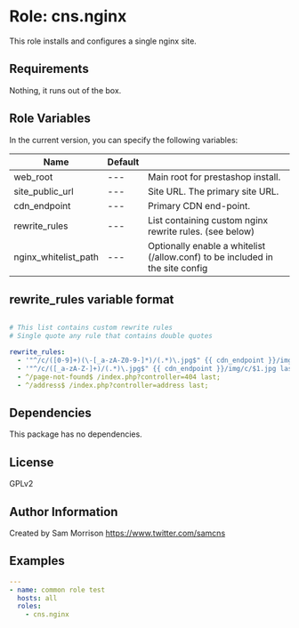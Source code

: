 Role: cns.nginx
========

This role installs and configures a single nginx site.

Requirements
------------

Nothing, it runs out of the box.

Role Variables
--------------

In the current version, you can specify the following variables:

| Name                  | Default |                                                              |
|-----------------------|---------|--------------------------------------------------------------|
| web_root              |   ---   | Main root for prestashop install.                            |
| site_public_url       |   ---   | Site URL. The primary site URL.                              |
| cdn_endpoint          |   ---   | Primary CDN end-point.                                       |
| rewrite_rules         |   ---   | List containing custom nginx rewrite rules. (see below)      |
| nginx_whitelist_path  |   ---   | Optionally enable a whitelist (/allow.conf) to be included in the site config   |


rewrite_rules variable format
-----------------------------
```yaml

# This list contains custom rewrite rules
# Single quote any rule that contains double quotes

rewrite_rules:
  - '"^/c/([0-9]+)(\-[_a-zA-Z0-9-]*)/(.*)\.jpg$" {{ cdn_endpoint }}/img/c/$1$2.jpg last;'
  - '"^/c/([_a-zA-Z-]+)/(.*)\.jpg$" {{ cdn_endpoint }}/img/c/$1.jpg last;'
  - ^/page-not-found$ /index.php?controller=404 last;
  - ^/address$ /index.php?controller=address last;
```

Dependencies
------------

This package has no dependencies.

License
-------

GPLv2

Author Information
------------------

Created by Sam Morrison
https://www.twitter.com/samcns

Examples
--------

```yaml
---
- name: common role test
  hosts: all
  roles:
    - cns.nginx
```
